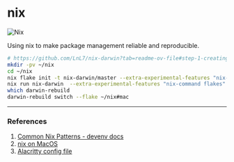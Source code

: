 # nix
![Nix](https://img.shields.io/badge/nix-text?style=for-the-badge&logo=nixos&label=built%20with)

Using nix to make package management reliable and reproducible.

```bash
# https://github.com/LnL7/nix-darwin?tab=readme-ov-file#step-1-creating-flakenix
mkdir -pv ~/nix
cd ~/nix
nix flake init -t nix-darwin/master --extra-experimental-features "nix-command flakes"
nix run nix-darwin  --extra-experimental-features "nix-command flakes" -- switch --flake ~/nix#mac
which darwin-rebuild
darwin-rebuild switch --flake ~/nix#mac
```

---

### References
1. [Common Nix Patterns - devenv docs](https://devenv.sh/common-patterns/#escape-nix-curly-braces-inside-shell-scripts)
2. [nix on MacOS](https://nixcademy.com/de/posts/nix-on-macos/)
3. [Alacritty config file](https://geekbb.xlog.page/Alacritty)